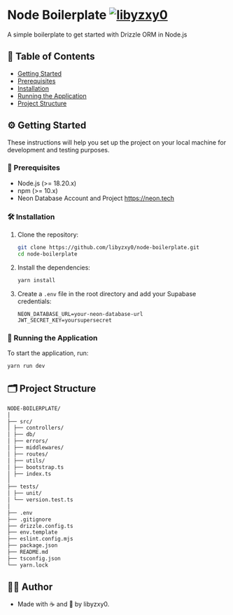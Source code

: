# Node Boilerplate [![libyzxy0](https://img.shields.io/badge/by-libyzxy0-brightgreen?style=flat&logo=github&color=%2322d3ee)](https://libyzxy0.com)

A simple boilerplate to get started with Drizzle ORM in Node.js

## 📖 Table of Contents

- [Getting Started](#getting-started)
- [Prerequisites](#prerequisites)
- [Installation](#installation)
- [Running the Application](#running-the-application)
- [Project Structure](#project-structure)

## ⚙️ Getting Started

These instructions will help you set up the project on your local machine for development and testing purposes.

### 🎯 Prerequisites

- Node.js (>= 18.20.x)
- npm (>= 10.x)
- Neon Database Account and Project https://neon.tech

### 🛠️ Installation

1. Clone the repository:

   ```bash
   git clone https://github.com/libyzxy0/node-boilerplate.git
   cd node-boilerplate
   ```

2. Install the dependencies:

   ```bash
   yarn install
   ```

3. Create a `.env` file in the root directory and add your Supabase credentials:

   ```plaintext
   NEON_DATABASE_URL=your-neon-database-url
   JWT_SECRET_KEY=yoursupersecret
   ```



### 🚀 Running the Application

To start the application, run:

```bash
yarn run dev
```

## 🗂️ Project Structure

```bash 
NODE-BOILERPLATE/
│
├── src/
│ ├── controllers/
│ ├── db/
│ ├── errors/
│ ├── middlewares/
│ ├── routes/
│ ├── utils/
│ ├── bootstrap.ts
│ ├── index.ts
│
├── tests/
│ ├── unit/
│ └── version.test.ts
│
├── .env
├── .gitignore
├── drizzle.config.ts
├── env.template
├── eslint.config.mjs
├── package.json
├── README.md
├── tsconfig.json
└── yarn.lock
```

## 👨‍💻 Author
* Made with ☕ and 💙 by libyzxy0.
